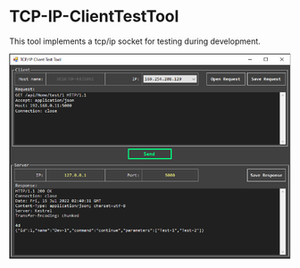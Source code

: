 # TCP-IP-ClientTestTool
 This tool implements a tcp/ip socket for testing during development.

![Alt Text](https://github.com/JunioCesarFerreira/TCP-IP-ClientTestTool/blob/main/print.png)
